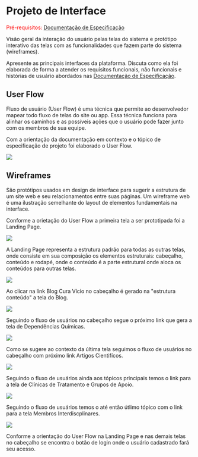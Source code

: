 # Projeto de Interface

<span style="color:red">Pré-requisitos: <a href="2-Especificação do Projeto.md"> Documentação de Especificação</a></span>

Visão geral da interação do usuário pelas telas do sistema e protótipo interativo das telas com as funcionalidades que fazem parte do sistema (wireframes).

 Apresente as principais interfaces da plataforma. Discuta como ela foi elaborada de forma a atender os requisitos funcionais, não funcionais e histórias de usuário abordados nas <a href="2-Especificação do Projeto.md"> Documentação de Especificação</a>.

## User Flow

Fluxo de usuário (User Flow) é uma técnica que permite ao desenvolvedor mapear todo fluxo de telas do site ou app. Essa técnica funciona para alinhar os caminhos e as possíveis ações que o usuário pode fazer junto com os membros de sua equipe.

Com a orientação da documentação em contexto e o tópico de especificação de projeto foi elaborado o User Flow. 

<img src="https://user-images.githubusercontent.com/86859418/164817012-1468a075-d570-40e3-8daa-0981fb09b942.jpg">

## Wireframes

São protótipos usados em design de interface para sugerir a estrutura de um site web e seu relacionamentos entre suas páginas. Um wireframe web é uma ilustração semelhante do layout de elementos fundamentais na interface.

Conforme a orietação do User Flow a primeira tela a ser prototipada foi a Landing Page.

<img src="https://user-images.githubusercontent.com/86859418/164994591-179bfca8-9dbe-431d-a101-3f50eb2b03d2.jpg">

A Landing Page representa a estrutura padrão para todas as outras telas, onde consiste em sua composição os elementos estruturais: cabeçalho, conteúdo e rodapé, onde o conteúdo é a parte estrutural onde aloca os conteúdos para outras telas.

<img src="https://user-images.githubusercontent.com/86859418/164994954-aab84eb6-dc52-4d92-b04e-f720dd0754af.jpg">

Ao clicar na link Blog Cura Vício no cabeçalho é gerado na "estrutura conteúdo" a tela do Blog. 

<img src="https://user-images.githubusercontent.com/86859418/164995383-d6a1c37a-029a-4757-bed1-056a7968593e.jpg">

Seguindo o fluxo de usuários no cabeçalho segue o próximo link que gera a tela de Dependências Químicas.

<img src="https://user-images.githubusercontent.com/86859418/164995241-74c59c12-d63b-4d61-b221-eb6406225b19.jpg">

Como se sugere ao contexto da última tela seguimos o fluxo de usuários no cabeçalho com próximo link Artigos Cientifícos.

<img src="https://user-images.githubusercontent.com/86859418/164996139-1e39c526-8033-4012-b40b-d1cbd1aaf9a6.jpg">

Seguindo o fluxo de usuários ainda aos tópicos principais temos o link para a tela de Clínicas de Tratamento e Grupos de Apoio.

<img src="https://user-images.githubusercontent.com/86859418/164996303-33e3429e-f3f8-4439-93c3-cb48b11a2cb4.jpg">

Seguindo o fluxo de usuários temos o até então útlimo tópico com o link para a tela Membros Interdiscplinares.

<img src="https://user-images.githubusercontent.com/86859418/164996468-678a67bd-dad6-4a09-a30e-78f075ad1345.jpg">

Conforme a orientação do User Flow na Landing Page e nas demais telas no cabeçalho se encontra o botão de login onde o usuário cadastrado fará seu acesso.
